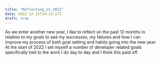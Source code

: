 ```yaml
---
title: "Reflecting_on_2022"
date: 2022-12-21T14:13:17Z
draft: true
---
```


As we enter another new year, I like to reflect on the past 12 months in relation to my goals to see my successes, my failures and how I can improve
my process of both goal setting and habits going into the new year. At the start of 2022 I set myself a number of developer related goals specifically tied 
to the work I do day to day and I think this paid off.
